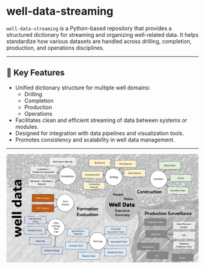 # well-data-streaming

`well-data-streaming` is a Python-based repository that provides a structured dictionary for streaming and organizing well-related data. It helps standardize how various datasets are handled across drilling, completion, production, and operations disciplines.

---

## 🚀 Key Features

- Unified dictionary structure for multiple well domains:
  - Drilling
  - Completion
  - Production
  - Operations
- Facilitates clean and efficient streaming of data between systems or modules.
- Designed for integration with data pipelines and visualization tools.
- Promotes consistency and scalability in well data management.

---

<img src="img/well_data.jpg">

